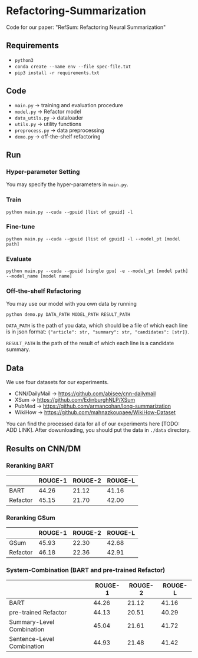 # Refactoring-Summarization
Code for our paper:
"RefSum: Refactoring Neural Summarization"

## Requirements
- `python3`
- `conda create --name env --file spec-file.txt`
- `pip3 install -r requirements.txt`

## Code
- `main.py` -> training and evaluation procedure
- `model.py` -> Refactor model
- `data_utils.py` -> dataloader
- `utils.py` -> utility functions
- `preprocess.py` -> data preprocessing
- `demo.py` -> off-the-shelf refactoring

## Run
### Hyper-parameter Setting
You may specify the hyper-parameters in `main.py`.
### Train
```
python main.py --cuda --gpuid [list of gpuid] -l
```
### Fine-tune
```
python main.py --cuda --gpuid [list of gpuid] -l --model_pt [model path]
```
### Evaluate
```
python main.py --cuda --gpuid [single gpu] -e --model_pt [model path] --model_name [model name]
```
### Off-the-shelf Refactoring
You may use our model with you own data by running
```
python demo.py DATA_PATH MODEL_PATH RESULT_PATH
```
`DATA_PATH` is the path of you data, which should be a file of which each line is in json format: `{"article": str, "summary": str, "candidates": [str]}`. 

`RESULT_PATH` is the path of the result of which each line is a candidate summary.

## Data
We use four datasets for our experiments.

- CNN/DailyMail -> https://github.com/abisee/cnn-dailymail
- XSum -> https://github.com/EdinburghNLP/XSum
- PubMed -> https://github.com/armancohan/long-summarization
- WikiHow -> https://github.com/mahnazkoupaee/WikiHow-Dataset

You can find the processed data for all of our experiments here [TODO: ADD LINK]. After dowunloading, you should put the data in `./data` directory.

## Results on CNN/DM

### Reranking BART
|          | ROUGE-1 | ROUGE-2 | ROUGE-L |
|----------|---------|---------|---------|
| BART     | 44.26   | 21.12   | 41.16   |
| Refactor | 45.15   | 21.70   | 42.00   |

### Reranking GSum
|          | ROUGE-1 | ROUGE-2 | ROUGE-L |
|----------|---------|---------|---------|
| GSum     | 45.93   | 22.30   | 42.68   |
| Refactor | 46.18   | 22.36   | 42.91   |

### System-Combination (BART and pre-trained Refactor)
|                            | ROUGE-1 | ROUGE-2 | ROUGE-L |
|----------------------------|---------|---------|---------|
| BART                       | 44.26   | 21.12   | 41.16   |
| pre-trained Refactor       | 44.13   | 20.51   | 40.29   |
| Summary-Level Combination  | 45.04   | 21.61   | 41.72   |
| Sentence-Level Combination | 44.93   | 21.48   | 41.42   |






